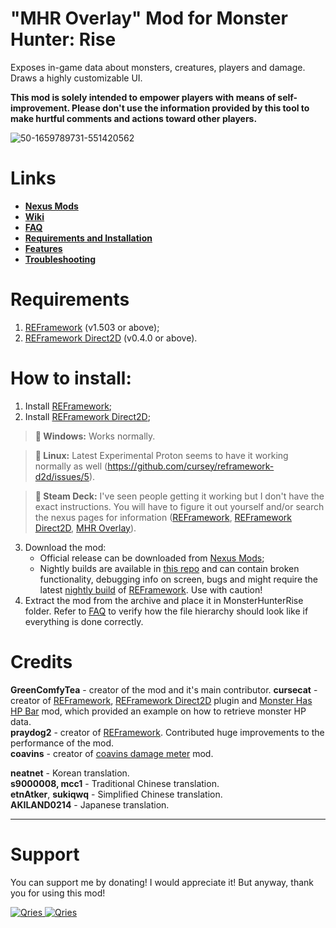 # "MHR Overlay" Mod for Monster Hunter: Rise

Exposes in-game data about monsters, creatures, players and damage. Draws a highly customizable UI.

**This mod is solely intended to empower players with means of self-improvement. Please don't use the information provided by this tool to make hurtful comments and actions toward other players.**

![50-1659789731-551420562](https://user-images.githubusercontent.com/30152047/183250401-9f2898dd-feb4-4903-802c-c9d398261f11.png)

# Links
* **[Nexus Mods](https://www.nexusmods.com/monsterhunterrise/mods/50)**  
* **[Wiki](https://github.com/GreenComfyTea/MHR-Overlay/wiki)**  
* **[FAQ](https://github.com/GreenComfyTea/MHR-Overlay/wiki/FAQ)**  
* **[Requirements and Installation](https://github.com/GreenComfyTea/MHR-Overlay/wiki/Requirements-and-Installation)**  
* **[Features](https://github.com/GreenComfyTea/MHR-Overlay/wiki/Features)**  
* **[Troubleshooting](https://github.com/GreenComfyTea/MHR-Overlay/wiki/Troubleshooting)**  

# Requirements
1. [REFramework](https://www.nexusmods.com/monsterhunterrise/mods/26) (v1.503 or above);
2. [REFramework Direct2D](https://www.nexusmods.com/monsterhunterrise/mods/134) (v0.4.0 or above).

# How to install:
1. Install [REFramework](https://www.nexusmods.com/monsterhunterrise/mods/26);
2. Install [REFramework Direct2D](https://www.nexusmods.com/monsterhunterrise/mods/134);
>**:pushpin: Windows:** Works normally.

>**:pushpin: Linux:** Latest Experimental Proton seems to have it working normally as well (https://github.com/cursey/reframework-d2d/issues/5).

>**:pushpin: Steam Deck:** I've seen people getting it working but I don't have the exact instructions. You will have to figure it out yourself and/or search the nexus pages for information ([REFramework](https://www.nexusmods.com/monsterhunterrise/mods/26?tab=description), [REFramework Direct2D](https://www.nexusmods.com/monsterhunterrise/mods/134), [MHR Overlay](https://www.nexusmods.com/monsterhunterrise/mods/50)).

3. Download the mod:
    * Official release can be downloaded from [Nexus Mods](https://www.nexusmods.com/monsterhunterrise/mods/50);
    * Nightly builds are available in [this repo](https://github.com/GreenComfyTea/MHR-Overlay) and can contain broken functionality, debugging info on screen, bugs and might require the latest [nightly build](https://github.com/praydog/REFramework-nightly/releases) of [REFramework](https://www.nexusmods.com/monsterhunterrise/mods/26). Use with caution!
4. Extract the mod from the archive and place it in MonsterHunterRise folder. Refer to [FAQ](https://github.com/GreenComfyTea/MHR-Overlay/wiki/FAQ) to verify how the file hierarchy should look like if everything is done correctly.

# Credits
**GreenComfyTea** - creator of the mod and it's main contributor.
**cursecat** - creator of [REFramework](https://www.nexusmods.com/monsterhunterrise/mods/26), [REFramework Direct2D](https://www.nexusmods.com/monsterhunterrise/mods/134) plugin and [Monster Has HP Bar](https://www.nexusmods.com/monsterhunterrise/mods/43) mod, which provided an example on how to retrieve monster HP data.  
**praydog2** - creator of [REFramework](https://www.nexusmods.com/monsterhunterrise/mods/26). Contributed huge improvements to the performance of the mod.  
**coavins** - creator of [coavins damage meter](https://www.nexusmods.com/monsterhunterrise/mods/68) mod.  
  
**neatnet** - Korean translation.  
**s9000008, mcc1** - Traditional Chinese translation.  
**etnAtker**, **sukiqwq** - Simplified Chinese translation.  
**AKILAND0214** - Japanese translation.
***
# Support

You can support me by donating! I would appreciate it! But anyway, thank you for using this mod!

 <a href="https://streamelements.com/greencomfytea/tip">
  <img alt="Qries" src="https://panels.twitch.tv/panel-48897356-image-c6155d48-b689-4240-875c-f3141355cb56">
</a>
<a href="https://ko-fi.com/greencomfytea">
  <img alt="Qries" src="https://panels.twitch.tv/panel-48897356-image-c2fcf835-87e4-408e-81e8-790789c7acbc">
</a>

